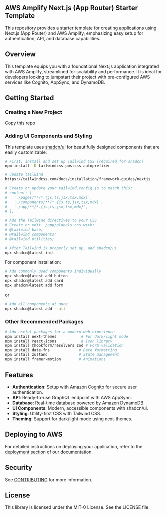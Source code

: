 ## AWS Amplify Next.js (App Router) Starter Template

This repository provides a starter template for creating applications using Next.js (App Router) and AWS Amplify, emphasizing easy setup for authentication, API, and database capabilities.

## Overview

This template equips you with a foundational Next.js application integrated with AWS Amplify, streamlined for scalability and performance. It is ideal for developers looking to jumpstart their project with pre-configured AWS services like Cognito, AppSync, and DynamoDB.

## Getting Started

### Creating a New Project

Copy this repo

### Adding UI Components and Styling

This template uses [shadcn/ui](https://ui.shadcn.com/) for beautifully designed components that are easily customizable:

```bash
# First, install and set up Tailwind CSS (required for shadcn)
npm install -D tailwindcss postcss autoprefixer

# update tailwind
https://tailwindcss.com/docs/installation/framework-guides/nextjs

# Create or update your tailwind.config.js to match this:
# content: [
#   './pages/**/*.{js,ts,jsx,tsx,mdx}',
#   './components/**/*.{js,ts,jsx,tsx,mdx}',
#   './app/**/*.{js,ts,jsx,tsx,mdx}',
# ],

# Add the Tailwind directives to your CSS
# Create or edit ./app/globals.css with:
# @tailwind base;
# @tailwind components;
# @tailwind utilities;

# After Tailwind is properly set up, add shadcn/ui
npx shadcn@latest init
```

For component installation:

```bash
# Add commonly used components individually
npx shadcn@latest add button
npx shadcn@latest add card
npx shadcn@latest add form
```

or

```bash
# Add all components at once
npx shadcn@latest add --all
```

### Other Recommended Packages

```bash
# Add useful packages for a modern web experience
npm install next-themes           # For dark/light mode
npm install react-icons           # Icon library
npm install @hookform/resolvers zod # Form validation
npm install date-fns             # Date formatting
npm install zustand              # State management
npm install framer-motion        # Animations
```

## Features

- **Authentication**: Setup with Amazon Cognito for secure user authentication.
- **API**: Ready-to-use GraphQL endpoint with AWS AppSync.
- **Database**: Real-time database powered by Amazon DynamoDB.
- **UI Components**: Modern, accessible components with shadcn/ui.
- **Styling**: Utility-first CSS with Tailwind CSS.
- **Theming**: Support for dark/light mode using next-themes.

## Deploying to AWS

For detailed instructions on deploying your application, refer to the [deployment section](https://docs.amplify.aws/nextjs/start/quickstart/nextjs-app-router-client-components/#deploy-a-fullstack-app-to-aws) of our documentation.

## Security

See [CONTRIBUTING](CONTRIBUTING.md#security-issue-notifications) for more information.

## License

This library is licensed under the MIT-0 License. See the LICENSE file.
